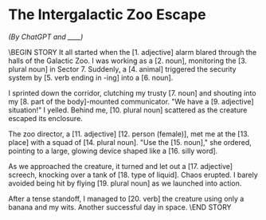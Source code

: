 # The Intergalactic Zoo Escape
*(By ChatGPT and ____)*

\\BEGIN STORY
It all started when the [1. adjective] alarm blared through the halls of the Galactic Zoo. I was working as a [2. noun], monitoring the [3. plural noun] in Sector 7. Suddenly, a [4. animal] triggered the security system by [5. verb ending in -ing] into a [6. noun].

I sprinted down the corridor, clutching my trusty [7. noun] and shouting into my [8. part of the body]-mounted communicator. "We have a [9. adjective] situation!" I yelled. Behind me, [10. plural noun] scattered as the creature escaped its enclosure.

The zoo director, a [11. adjective] [12. person (female)], met me at the [13. place] with a squad of [14. plural noun]. "Use the [15. noun]," she ordered, pointing to a large, glowing device shaped like a [16. silly word].

As we approached the creature, it turned and let out a [17. adjective] screech, knocking over a tank of [18. type of liquid]. Chaos erupted. I barely avoided being hit by flying [19. plural noun] as we launched into action.

After a tense standoff, I managed to [20. verb] the creature using only a banana and my wits. Another successful day in space.
\\END STORY